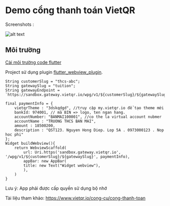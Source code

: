 # Demo cổng thanh toán VietQR


Screenshots :

![alt text](https://res.cloudinary.com/taskmanagereaglob123/image/upload/v1641463776/ezgif-5-12eaf0219b_1_jgbidx.gif "Webview 1")



## Môi trường
[Cài môi trường code flutter](https://docs.flutter.dev/get-started/install)

Project sử dụng plugin [flutter_webview_plugin](https://pub.dartlang.org/packages/flutter_webview_plugin).

```
String customerSlug = "thcs-abc";
String gatewaySlug = "tuition";
String gatewayEndpoint = `https://sandbox.gateway.vietqr.io/wpg/v1/${customerSlug}/${gatewaySlug}`;

final paymentInfo = {
    vietqrTheme : "3dskqdgd", //truy cập my.vietqr.io để tạo theme mới
    bankId: 974001, // mã BIN => logo, ten ngan hang.
    accountNumber: "BANMAI100001", //co the la virtual account nubmer
    accountName : "TRUONG THCS BAN MAI", 
    amount : 18500200,
    description : "QST123. Nguyen Hong Diep. Lop 5A . 0973000123 . Nop hoc phi"
};    
Widget buildWebview(){
    return WebviewScaffold(
        url: Uri.https('sandbox.gateway.vietqr.io', '/wpg/v1/${customerSlug}/${gatewaySlug}', paymentInfo),
        appBar: new AppBar(
        title: new Text("Widget webview"),
        ),
    )
}
```
Lưu ý: App phải được cấp quyền sử dụng bộ nhớ

Tài liệu tham khảo: https://www.vietqr.io/cong-cu/cong-thanh-toan
